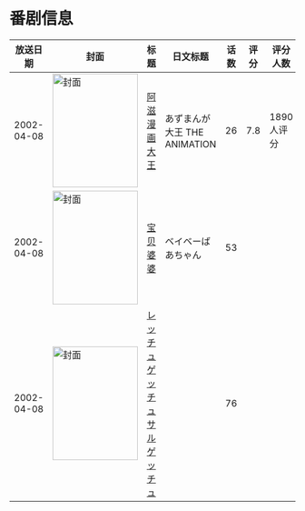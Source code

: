 # 番剧信息

|放送日期|封面|标题|日文标题|话数|评分|评分人数|
|---|---|---|---|---|---|---|
|2002-04-08|<img src="https://lain.bgm.tv/pic/cover/c/cc/1a/977_5rRBg.jpg" alt="封面" style="width:150px;height:200px;object-fit:cover;">|[阿滋漫画大王](https://bangumi.tv/subject/977)|あずまんが大王 THE ANIMATION|26|7.8|1890人评分|
|2002-04-08|<img src="https://lain.bgm.tv/pic/cover/c/af/f6/92393_Mj778.jpg" alt="封面" style="width:150px;height:200px;object-fit:cover;">|[宝贝婆婆](https://bangumi.tv/subject/92393)|ベイベーばあちゃん|53|||
|2002-04-08|<img src="https://lain.bgm.tv/pic/cover/c/6c/c3/316896_j373Y.jpg" alt="封面" style="width:150px;height:200px;object-fit:cover;">|[レッチュ ゲッチュ サルゲッチュ](https://bangumi.tv/subject/316896)||76|||
